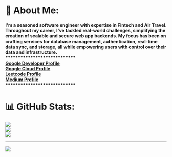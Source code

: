 # 💫 About Me:
<H4>
I'm a seasoned software engineer with expertise in Fintech and Air Travel. Throughout my career, I've tackled real-world challenges, simplifying the creation of scalable and secure web app backends. My focus has been on crafting services for database management, authentication, real-time data sync, and storage, all while empowering users with control over their data and infrastructure.
<br/>
****************************
<br/>
<a href = "https://g.dev/ankitp23">Google Developer Profile</a> 
<br/>
<a href="https://www.cloudskillsboost.google/public_profiles/9628a172-3633-4a34-8131-40714cda5d02">Google Cloud Profile</a>
<br/>
<a href="https://leetcode.com/ankit-gautam23/">Leetcode Profile</a> 
<br/>
<a href="https://medium.com/@ankit.gautamp23">Medium Profile</a>
<br/>
****************************
</H4>

# 📊 GitHub Stats:
![](https://github-readme-stats.vercel.app/api?username=ankit-gautam23&theme=dark&hide_border=false&include_all_commits=true&count_private=true)<br/>
![](https://github-readme-streak-stats.herokuapp.com/?user=ankit-gautam23&theme=dark&hide_border=false)<br/>
![](https://github-readme-stats.vercel.app/api/top-langs/?username=ankit-gautam23&theme=dark&hide_border=false&include_all_commits=true&count_private=true&layout=compact)

---
[![](https://visitcount.itsvg.in/api?id=ankit-gautam23&icon=0&color=0)](https://visitcount.itsvg.in)

